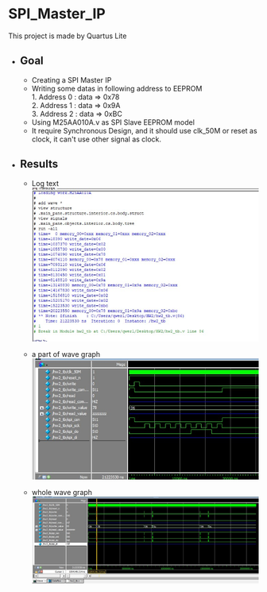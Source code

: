 # SPI_Master_IP
 This project is made by Quartus Lite

- ## Goal 
    - Creating a SPI Master IP
    - Writing some datas in following address to EEPROM
    <br> 1. Address 0 : data => 0x78
    <br> 2. Address 1 : data => 0x9A
    <br> 3. Address 2 : data => 0xBC
    - Using M25AA010A.v as SPI Slave EEPROM model
    - It require Synchronous Design, and it should use clk_50M or reset as clock, it can't use other signal as clock.
- ## Results
    - Log text
    <br> ![1](./文字結果.jpg)

    - a part of wave graph
    <br> ![1](./0x06的波型.jpg)

    - whole wave graph
    <br> ![1](./全部的波型.jpg)
